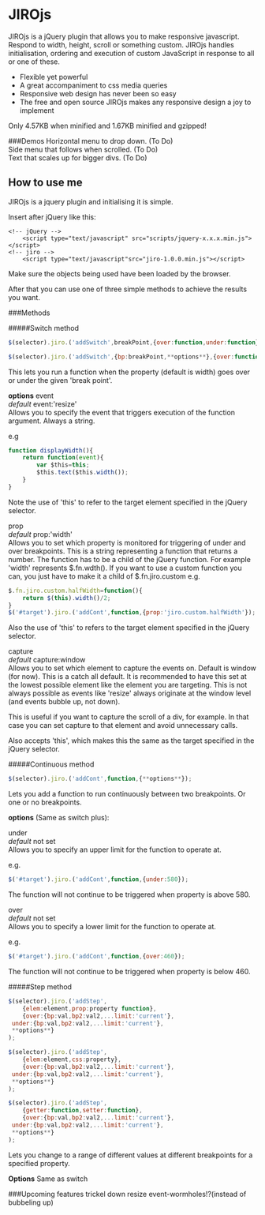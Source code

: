 JIROjs
==========
JIROjs is a jQuery plugin that allows you to make responsive javascript. 
Respond to width, height, scroll or something custom. JIROjs handles 
initialisation, ordering and execution of custom JavaScript in response 
to all or one of these.

- Flexible yet powerful
- A great accompaniment to css media queries
- Responsive web design has never been so easy
- The free and open source JIROjs makes any responsive design a joy to 
  implement


Only 4.57KB when minified and 1.67KB minified and gzipped!

###Demos
Horizontal menu to drop down. (To Do)  
Side menu that follows when scrolled. (To Do)  
Text that scales up for bigger divs. (To Do)  

How to use me
--------------
JIROjs is a jquery plugin and initialising it is simple.

Insert after jQuery like this:
```
<!-- jQuery -->
	<script type="text/javascript" src="scripts/jquery-x.x.x.min.js"></script>
<!-- jiro -->
	<script type="text/javascript"src="jiro-1.0.0.min.js"></script>
```
Make sure the objects being used have been loaded by the browser.

After that you can use one of three simple methods to achieve the 
results you want.

###Methods

#####Switch method
```JavaScript
$(selector).jiro.('addSwitch',breakPoint,{over:function,under:function});

$(selector).jiro.('addSwitch',{bp:breakPoint,**options**},{over:function,under:function});
```

This lets you run a function when the property (default is width) goes 
over or under the given 'break point'.

**options**
event  
_default_ event:'resize'  
Allows you to specify the event that triggers execution of the function 
argument. Always a string.

e.g
```JavaScript
function displayWidth(){
	return function(event){
		var $this=this;
		$this.text($this.width());
	}
}
```

Note the use of 'this' to refer to the target element specified in the 
jQuery selector.

prop  
_default_ prop:'width'  
Allows you to set which property is monitored for triggering of under 
and over breakpoints. This is a string representing a function that 
returns a number. The function has to be a child of the jQuery function. 
For example 'width' represents $.fn.wdth(). If you want to use a custom 
function you can, you just have to make it a child of $.fn.jiro.custom 
e.g.

```JavaScript
$.fn.jiro.custom.halfWidth=function(){
	return $(this).width()/2;
}
$('#target').jiro.('addCont',function,{prop:'jiro.custom.halfWidth'});
```

Also the use of 'this' to refers to the target element specified in the 
jQuery selector.

capture  
_default_ capture:window  
Allows you to set which element to capture the events on. Default is 
window (for now). This is a catch all default. It is recommended to have 
this set at the lowest possible element like the element you are 
targeting. This is not always possible as events like 'resize' always 
originate at the window level (and events bubble up, not down).

This is useful if you want to capture the scroll of a div, for example. 
In that case you can set capture to that element and avoid unnecessary 
calls.

Also accepts 'this', which makes this the same as the target specified 
in the jQuery selector.


#####Continuous method
```JavaScript
$(selector).jiro.('addCont',function,{**options**});
```

Lets you add a function to run continuously between two breakpoints. 
Or one or no breakpoints.

**options**
(Same as switch plus):

under  
_default_ not set  
Allows you to specify an upper limit for the function to operate at.

e.g.
```JavaScript
$('#target').jiro.('addCont',function,{under:580});
```

The function will not continue to be triggered when property is above 580.

over  
_default_ not set  
Allows you to specify a lower limit for the function to operate at.

e.g.
```JavaScript
$('#target').jiro.('addCont',function,{over:460});
```

The function will not continue to be triggered when property is below 460.

#####Step method
```JavaScript
$(selector).jiro.('addStep',
	{elem:element,prop:property function},
	{over:{bp:val,bp2:val2,...limit:'current'},
 under:{bp:val,bp2:val2,...limit:'current'},
 **options**}
);
````
```JavaScript
$(selector).jiro.('addStep',
	{elem:element,css:property},
	{over:{bp:val,bp2:val2,...limit:'current'},
 under:{bp:val,bp2:val2,...limit:'current'},
 **options**}
);
```
```JavaScript
$(selector).jiro.('addStep',
	{getter:function,setter:function},
	{over:{bp:val,bp2:val2,...limit:'current'},
 under:{bp:val,bp2:val2,...limit:'current'},
 **options**}
);
```

Lets you change to a range of different values at different breakpoints for a specified property.

**Options**
Same as switch

###Upcoming features
trickel down resize event-wormholes!?(instead of bubbeling up)